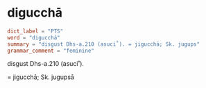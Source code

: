 # digucchā

``` toml
dict_label = "PTS"
word = "digucchā"
summary = "disgust Dhs-a.210 (asuci˚). = jigucchā; Sk. jugups"
grammar_comment = "feminine"
```

disgust Dhs\-a.210 (asuci˚).

= jigucchā; Sk. jugupsā

